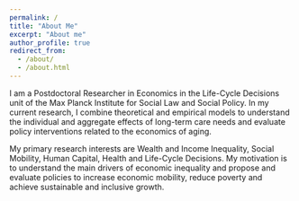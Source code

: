 ```yaml
---
permalink: /
title: "About Me"
excerpt: "About me"
author_profile: true
redirect_from: 
  - /about/
  - /about.html
---
```


I am a Postdoctoral Researcher in Economics in the Life-Cycle Decisions unit of the Max Planck Institute for Social Law and Social Policy. In my current research, I combine theoretical and empirical models to understand the individual and aggregate effects of long-term care needs and evaluate policy interventions related to the economics of aging.

My primary research interests are Wealth and Income Inequality, Social Mobility, Human Capital, Health and Life-Cycle Decisions. My motivation is to understand the main drivers of economic inequality and propose and evaluate policies to increase economic mobility, reduce poverty and achieve sustainable and inclusive growth.



